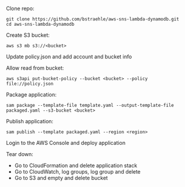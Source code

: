 Clone repo:  
```
git clone https://github.com/bstraehle/aws-sns-lambda-dynamodb.git
cd aws-sns-lambda-dynamodb
```

Create S3 bucket:  
```
aws s3 mb s3://<bucket>
```

Update policy.json and add account and bucket info  

Allow read from bucket:  
```
aws s3api put-bucket-policy --bucket <bucket> --policy file://policy.json
```

Package application:  
```
sam package --template-file template.yaml --output-template-file packaged.yaml --s3-bucket <bucket>
```

Publish application:  
```
sam publish --template packaged.yaml --region <region>
```

Login to the AWS Console and deploy application  

Tear down:  

- Go to CloudFormation and delete application stack  
- Go to CloudWatch, log groups, log group and delete  
- Go to S3 and empty and delete bucket  
